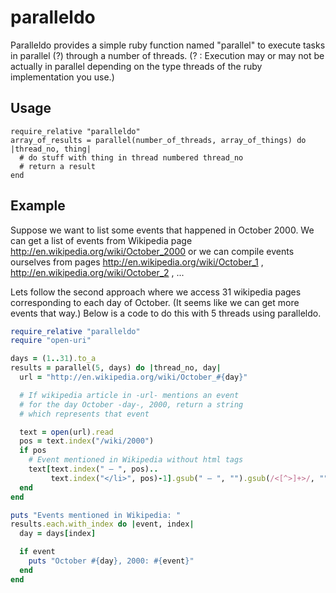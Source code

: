 paralleldo
==========

Paralleldo provides a simple ruby function named "parallel" to execute tasks in parallel (?) through a number of threads. (? : Execution may or may not be actually in parallel depending on the type threads of the ruby implementation you use.)


Usage
-----

```
require_relative "paralleldo"
array_of_results = parallel(number_of_threads, array_of_things) do |thread_no, thing|
  # do stuff with thing in thread numbered thread_no
  # return a result 
end
```

Example
-------

Suppose we want to list some events that happened in October 2000. We can get a list of events from Wikipedia page http://en.wikipedia.org/wiki/October_2000 or we can compile events ourselves from pages http://en.wikipedia.org/wiki/October_1 , http://en.wikipedia.org/wiki/October_2 , ...

Lets follow the second approach where we access 31 wikipedia pages corresponding to each day of October. (It seems like we can get more events that way.) Below is a code to do this with 5 threads using paralleldo. 

```ruby
require_relative "paralleldo"
require "open-uri"

days = (1..31).to_a
results = parallel(5, days) do |thread_no, day|
  url = "http://en.wikipedia.org/wiki/October_#{day}"

  # If wikipedia article in -url- mentions an event
  # for the day October -day-, 2000, return a string
  # which represents that event

  text = open(url).read
  pos = text.index("/wiki/2000")
  if pos
    # Event mentioned in Wikipedia without html tags
    text[text.index(" – ", pos)..
         text.index("</li>", pos)-1].gsub(" – ", "").gsub(/<[^>]+>/, "")
  end
end

puts "Events mentioned in Wikipedia: "
results.each.with_index do |event, index|
  day = days[index]

  if event
    puts "October #{day}, 2000: #{event}"
  end
end
```

